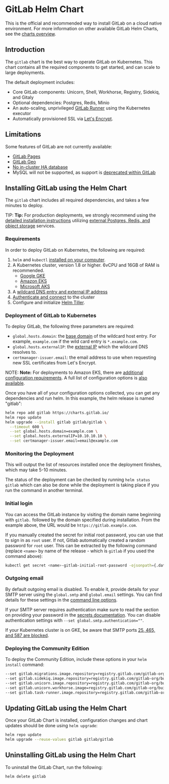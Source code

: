# GitLab Helm Chart

This is the official and recommended way to install GitLab on a cloud native environment.
For more information on other available GitLab Helm Charts, see the [charts overview](index.md#chart-overview).

## Introduction

The `gitlab` chart is the best way to operate GitLab on Kubernetes. This chart
contains all the required components to get started, and can scale to large deployments.

The default deployment includes:

- Core GitLab components: Unicorn, Shell, Workhorse, Registry, Sidekiq, and Gitaly
- Optional dependencies: Postgres, Redis, Minio
- An auto-scaling, unprivileged [GitLab Runner](https://docs.gitlab.com/runner/) using the Kubernetes executor
- Automatically provisioned SSL via [Let's Encrypt](https://letsencrypt.org/).

## Limitations

Some features of GitLab are not currently available:

- [GitLab Pages](https://gitlab.com/charts/gitlab/issues/37)
- [GitLab Geo](https://gitlab.com/charts/gitlab/issues/8)
- [No in-cluster HA database](https://gitlab.com/charts/gitlab/issues/48)
- MySQL will not be supported, as support is [deprecated within GitLab](https://docs.gitlab.com/omnibus/settings/database.html#using-a-mysql-database-management-server-enterprise-edition-only)

## Installing GitLab using the Helm Chart

The `gitlab` chart includes all required dependencies, and takes a few minutes
to deploy.

TIP: **Tip:**
For production deployments, we strongly recommend using the
[detailed installation instructions](https://gitlab.com/charts/gitlab/blob/master/doc/installation/README.md)
utilizing [external Postgres, Redis, and object storage](https://gitlab.com/charts/gitlab/tree/master/doc/advanced) services.

### Requirements

In order to deploy GitLab on Kubernetes, the following are required:

1. `helm` and `kubectl` [installed on your computer](preparation/tools_installation.md).
1. A Kubernetes cluster, version 1.8 or higher. 6vCPU and 16GB of RAM is recommended.
   - [Google GKE](https://cloud.google.com/kubernetes-engine/docs/how-to/creating-a-container-cluster)
   - [Amazon EKS](https://docs.aws.amazon.com/eks/latest/userguide/getting-started.html)
   - [Microsoft AKS](https://docs.microsoft.com/en-us/azure/aks/kubernetes-walkthrough-portal)
1. A [wildcard DNS entry and external IP address](preparation/networking.md)
1. [Authenticate and connect](preparation/connect.md) to the cluster
1. Configure and initialize [Helm Tiller](preparation/tiller.md).

### Deployment of GitLab to Kubernetes

To deploy GitLab, the following three parameters are required:

- `global.hosts.domain`: the [base domain](preparation/networking.md) of the
  wildcard host entry. For example, `example.com` if the wild card entry is
  `*.example.com`.
- `global.hosts.externalIP`: the [external IP](preparation/networking.md) which
  the wildcard DNS resolves to.
- `certmanager-issuer.email`: the email address to use when requesting new SSL
  certificates from Let's Encrypt.

NOTE: **Note:**
For deployments to Amazon EKS, there are
[additional configuration requirements](preparation/eks.md). A full list of
configuration options is [also available](https://gitlab.com/charts/gitlab/blob/master/doc/installation/command-line-options.md).

Once you have all of your configuration options collected, you can get any
dependencies and run helm. In this example, the helm release is named "gitlab":

```sh
helm repo add gitlab https://charts.gitlab.io/
helm repo update
helm upgrade --install gitlab gitlab/gitlab \
  --timeout 600 \
  --set global.hosts.domain=example.com \
  --set global.hosts.externalIP=10.10.10.10 \
  --set certmanager-issuer.email=email@example.com
```

### Monitoring the Deployment

This will output the list of resources installed once the deployment finishes,
which may take 5-10 minutes.

The status of the deployment can be checked by running `helm status gitlab`
which can also be done while the deployment is taking place if you run the
command in another terminal.

### Initial login

You can access the GitLab instance by visiting the domain name beginning with
`gitlab.` followed by the domain specified during installation. From the example
above, the URL would be `https://gitlab.example.com`.

If you manually created the secret for initial root password, you
can use that to sign in as `root` user. If not, Gitlab automatically
created a random password for `root` user. This can be extracted by the
following command (replace `<name>` by name of the release - which is `gitlab`
if you used the command above):

```sh
kubectl get secret <name>-gitlab-initial-root-password -ojsonpath={.data.password} | base64 --decode ; echo
```

### Outgoing email

By default outgoing email is disabled. To enable it, provide details for your SMTP server
using the `global.smtp` and `global.email` settings. You can find details for these settings in the
[command line options](https://gitlab.com/charts/gitlab/blob/master/doc/installation/command-line-options.md#email-configuration).

If your SMTP server requires authentication make sure to read the section on providing
your password in the [secrets documentation](https://gitlab.com/charts/gitlab/blob/master/doc/installation/secrets.md#smtp-password).
You can disable authentication settings with `--set global.smtp.authentication=""`.

If your Kubernetes cluster is on GKE, be aware that SMTP ports [25, 465, and 587
are blocked](https://cloud.google.com/compute/docs/tutorials/sending-mail/#using_standard_email_ports).

### Deploying the Community Edition

To deploy the Community Edition, include these options in your `helm install` command:

```sh
--set gitlab.migrations.image.repository=registry.gitlab.com/gitlab-org/build/cng/gitlab-rails-ce
--set gitlab.sidekiq.image.repository=registry.gitlab.com/gitlab-org/build/cng/gitlab-sidekiq-ce
--set gitlab.unicorn.image.repository=registry.gitlab.com/gitlab-org/build/cng/gitlab-unicorn-ce
--set gitlab.unicorn.workhorse.image=registry.gitlab.com/gitlab-org/build/cng/gitlab-workhorse-ce
--set gitlab.task-runner.image.repository=registry.gitlab.com/gitlab-org/build/cng/gitlab-task-runner-ce
```

## Updating GitLab using the Helm Chart

Once your GitLab Chart is installed, configuration changes and chart updates
should be done using `helm upgrade`:

```sh
helm repo update
helm upgrade --reuse-values gitlab gitlab/gitlab
```

## Uninstalling GitLab using the Helm Chart

To uninstall the GitLab Chart, run the following:

```sh
helm delete gitlab
```

[kube-srv]: https://kubernetes.io/docs/concepts/services-networking/service/#publishing-services---service-types
[storageclass]: https://kubernetes.io/docs/concepts/storage/persistent-volumes/#storageclasses
